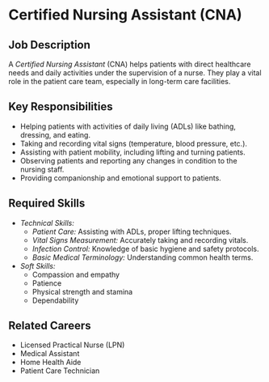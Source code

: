 # Certified Nursing Assistant (CNA)

## Job Description
A *Certified Nursing Assistant* (CNA) helps patients with direct healthcare needs and daily activities under the supervision of a nurse. They play a vital role in the patient care team, especially in long-term care facilities.

## Key Responsibilities
- Helping patients with activities of daily living (ADLs) like bathing, dressing, and eating.
- Taking and recording vital signs (temperature, blood pressure, etc.).
- Assisting with patient mobility, including lifting and turning patients.
- Observing patients and reporting any changes in condition to the nursing staff.
- Providing companionship and emotional support to patients.

## Required Skills
- *Technical Skills:*
    - *Patient Care:* Assisting with ADLs, proper lifting techniques.
    - *Vital Signs Measurement:* Accurately taking and recording vitals.
    - *Infection Control:* Knowledge of basic hygiene and safety protocols.
    - *Basic Medical Terminology:* Understanding common health terms.
- *Soft Skills:*
    - Compassion and empathy
    - Patience
    - Physical strength and stamina
    - Dependability

## Related Careers
- Licensed Practical Nurse (LPN)
- Medical Assistant
- Home Health Aide
- Patient Care Technician